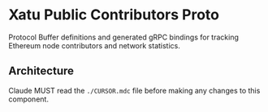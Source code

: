 # Xatu Public Contributors Proto

Protocol Buffer definitions and generated gRPC bindings for tracking Ethereum node contributors and network statistics.

## Architecture  
Claude MUST read the `./CURSOR.mdc` file before making any changes to this component.